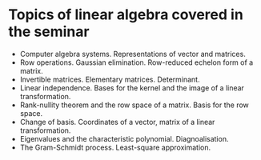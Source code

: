 # Topics of linear algebra covered in the seminar

- Computer algebra systems. Representations of vector and matrices.
- Row operations. Gaussian elimination. Row-reduced echelon form of a matrix.
- Invertible matrices. Elementary matrices. Determinant.
- Linear independence. Bases for the kernel and the image of a linear transformation.
- Rank-nullity theorem and the row space of a matrix. Basis for the row space.
- Change of basis. Coordinates of a vector, matrix of a linear transformation.
- Eigenvalues and the characteristic polynomial. Diagnoalisation.
- The Gram-Schmidt process. Least-square approximation.
